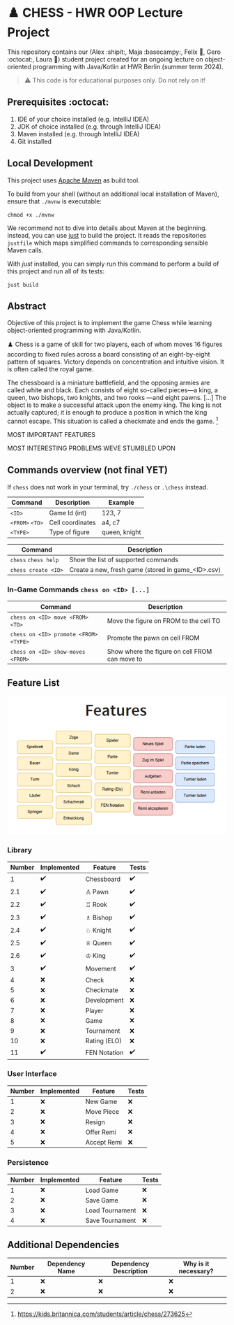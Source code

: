 # :chess_pawn: CHESS - HWR OOP Lecture Project
This repository contains our (Alex :shipit:, Maja :basecampy:, Felix :penguin:, Gero :octocat:, Laura :bug:) student project created for an ongoing lecture on object-oriented
programming with Java/Kotlin at HWR Berlin (summer term 2024).

> :warning: This code is for educational purposes only. Do not rely on it!

## Prerequisites :octocat:

1. IDE of your choice installed (e.g. IntelliJ IDEA)
2. JDK of choice installed (e.g. through IntelliJ IDEA)
3. Maven installed (e.g. through IntelliJ IDEA)
4. Git installed

## Local Development

This project uses [Apache Maven][maven] as build tool.

To build from your shell (without an additional local installation of Maven), ensure that `./mvnw`
is executable:

```
chmod +x ./mvnw
```

We recommend not to dive into details about Maven at the beginning.
Instead, you can use [just][just] to build the project.
It reads the repositories `justfile` which maps simplified commands to corresponding sensible Maven
calls.

With _just_ installed, you can simply run this command to perform a build of this project and run
all of its tests:

```
just build
```

## Abstract

Objective of this project is to implement the game Chess while learning object-oriented programming with Java/Kotlin.

:chess_pawn: Chess is a game of skill for two players, each of whom moves 16 figures according to fixed rules across a board consisting 
of an eight-by-eight pattern of squares. Victory depends on concentration and intuitive vision. It is often called the royal game.

The chessboard is a miniature battlefield, and the opposing armies are called white and black. Each consists of eight 
so-called pieces—a king, a queen, two bishops, two knights, and two rooks —and eight pawns. \[...\] The object is to make a successful 
attack upon the enemy king. The king is not actually captured; it is enough to produce a position in which the king cannot escape. 
This situation is called a checkmate and ends the game. [^1]

MOST IMPORTANT FEATURES

MOST INTERESTING PROBLEMS WEVE STUMBLED UPON

## Commands overview (not final YET)

If `chess` does not work in your terminal, try `./chess` or `.\chess` instead.

| Command         | Description      | Example       |
|-----------------|------------------|---------------|
| `<ID>`          | Game Id (int)    | 123, 7        |
| `<FROM>` `<TO>` | Cell coordinates | a4, c7        |
| `<TYPE>`        | Type of figure   | queen, knight |

| Command              | Description                                         |
|----------------------|-----------------------------------------------------|
| `chess` `chess help` | Show the list of supported commands                 |
| `chess create <ID>`  | Create a new, fresh game (stored in game_\<ID>.csv) |

### In-Game Commands `chess on <ID> [...]`

| Command                               | Description                                    |
|---------------------------------------|------------------------------------------------|
| `chess on <ID> move <FROM> <TO>`      | Move the figure on FROM to the cell TO         |
| `chess on <ID> promote <FROM> <TYPE>` | Promote the pawn on cell FROM                  |
| `chess on <ID> show-moves <FROM>`     | Show where the figure on cell FROM can move to |


## Feature List

![Screenshot of the expected features of this project.](img.png)

### Library

| Number | Implemented        | Feature       | Tests              |
|--------|--------------------|---------------|--------------------|
| 1      | :heavy_check_mark: | Chessboard    | :heavy_check_mark: |
| 2.1    | :heavy_check_mark: | ♙ Pawn        | :heavy_check_mark: |
| 2.2    | :heavy_check_mark: | ♖ Rook        | :heavy_check_mark: |
| 2.3    | :heavy_check_mark: | ♗ Bishop      | :heavy_check_mark: |
| 2.4    | :heavy_check_mark: | ♘ Knight      | :heavy_check_mark: |
| 2.5    | :heavy_check_mark: | ♕ Queen       | :heavy_check_mark: |
| 2.6    | :heavy_check_mark: | ♔ King        | :heavy_check_mark: |
| 3      | :heavy_check_mark: | Movement      | :heavy_check_mark: |
| 4      | :x:                | Check         | :x:                |
| 5      | :x:                | Checkmate     | :x:                |
| 6      | :x:                | Development   | :x:                |
| 7      | :x:                | Player        | :x:                |
| 8      | :x:                | Game          | :x:                |
| 9      | :x:                | Tournament    | :x:                |
| 10     | :x:                | Rating (ELO)  | :x:                |
| 11     | :heavy_check_mark: | FEN Notation  | :heavy_check_mark: |

### User Interface

| Number | Implemented | Feature     | Tests |
|--------|-------------|-------------|-------|
| 1      | :x:         | New Game    | :x:   |
| 2      | :x:         | Move Piece  | :x:   |
| 3      | :x:         | Resign      | :x:   |
| 4      | :x:         | Offer Remi  | :x:   |
| 5      | :x:         | Accept Remi | :x:   |

### Persistence

| Number | Implemented | Feature         | Tests |
|--------|-------------|-----------------|-------|
| 1      | :x:         | Load Game       | :x:   |
| 2      | :x:         | Save Game       | :x:   |
| 3      | :x:         | Load Tournament | :x:   |
| 4      | :x:         | Save Tournament | :x:   |

## Additional Dependencies

| Number | Dependency Name | Dependency Description | Why is it necessary? |
|--------|-----------------|------------------------|----------------------|
| 1      | :x:             | :x:                    | :x:                  |
| 2      | :x:             | :x:                    | :x:                  |


[maven]: https://maven.apache.org/
[just]: https://github.com/casey/just
[^1]: https://kids.britannica.com/students/article/chess/273625

